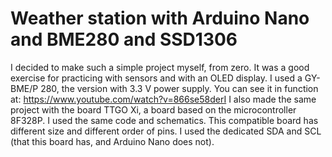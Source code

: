 # Weather station with Arduino Nano and BME280 and SSD1306

I decided to make such a simple project myself, from zero. It was a good exercise for practicing with sensors and with an OLED display. I used a GY-BME/P 280, the version with 3.3 V power supply.
You can see it in function at: https://www.youtube.com/watch?v=866se58derI
I also made the same project with the board TTGO Xi, a board based on the microcontroller 8F328P. I used the same code and schematics. This compatible board has different size and different order of pins. I used the dedicated SDA and SCL (that this board has, and Arduino Nano does not).
